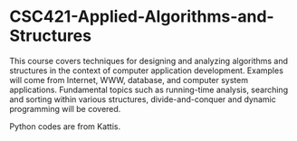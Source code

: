 # CSC421-Applied-Algorithms-and-Structures
This course covers techniques for designing and analyzing algorithms and structures in the context of computer application development. Examples will come from Internet, WWW, database, and computer system applications. Fundamental topics such as running-time analysis, searching and sorting within various structures, divide-and-conquer and dynamic programming will be covered.

Python codes are from Kattis.
